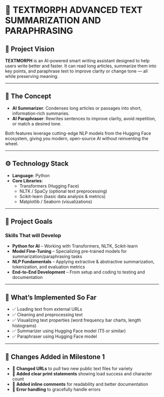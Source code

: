 # 📝 TEXTMORPH ADVANCED TEXT SUMMARIZATION AND PARAPHRASING

## 🚀 Project Vision  
**TEXTMORPH** is an AI-powered smart writing assistant designed to help users write better and faster. It can read long articles, summarize them into key points, and paraphrase text to improve clarity or change tone — all while preserving meaning.  

---

## 🧠 The Concept  
- **AI Summarizer**: Condenses long articles or passages into short, information-rich summaries.  
- **AI Paraphraser**: Rewrites sentences to improve clarity, avoid repetition, or match a desired tone.  

Both features leverage cutting-edge NLP models from the Hugging Face ecosystem, giving you modern, open-source AI without reinventing the wheel.  

---

## ⚙️ Technology Stack  
- **Language**: Python  
- **Core Libraries**:  
  - Transformers (Hugging Face)  
  - NLTK / SpaCy (optional text preprocessing)  
  - Scikit-learn (basic data analysis & metrics)  
  - Matplotlib / Seaborn (visualizations)
---

## 🎯 Project Goals  

### Skills That will Develop  
- **Python for AI** – Working with Transformers, NLTK, Scikit-learn  
- **Model Fine-Tuning** – Specializing pre-trained models for summarization/paraphrasing tasks  
- **NLP Fundamentals** – Applying extractive & abstractive summarization, tokenization, and evaluation metrics  
- **End-to-End Development** – From setup and coding to testing and documentation

---
## 🔄 What’s Implemented So Far  
- ✅ Loading text from external URLs  
- ✅ Cleaning and preprocessing text  
- ✅ Visualizing text properties (word frequency bar charts, length histograms)  
- ✅ Summarizer using Hugging Face model (T5 or similar)  
- ✅ Paraphraser using Hugging Face model

---

## 📝 Changes Added in Milestone 1
- 🔹 **Changed URLs** to pull two new public text files for variety  
- 🔹 **Added clear print statements** showing load success and character count  
- 🔹 **Added inline comments** for readability and better documentation  
- 🔹 **Error handling** to gracefully handle errors
